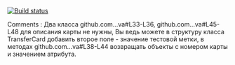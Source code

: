 [![Build status](https://ci.appveyor.com/api/projects/status/0obw9y2tg36ex1pc?svg=true)](https://ci.appveyor.com/project/MargaritkaM/dz21bdd-page-object)

Comments :
Два класса github.com...va#L33-L36, github.com...va#L45-L48 для описания карты не нужны, Вы ведь можете в структуру класса TransferCard добавить второе поле - значение тестовой метки, в методах github.com...va#L38-L44 возвращать объекты с номером карты и значением атрибута.
